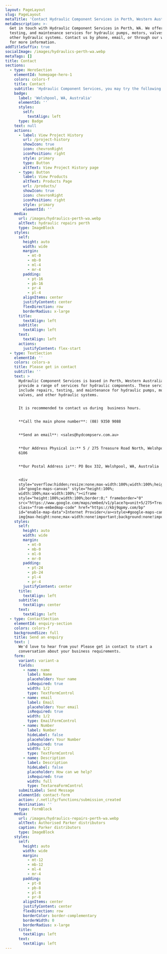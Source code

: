 ```yaml
---
layout: PageLayout
slug: PageLayout
metaTitle: 'Contact Hydraulic Component Services in Perth, Western Australia'
metaDescription: >-
  Get in touch with Hydraulic Component Services in Perth, WA. We offer repairs,
  testing, and maintenance services for hydraulic pumps, motors, valves, and
  other hydraulic systems. Contact us by phone, email, or through our website
  for more information.
addTitleSuffix: true
socialImage: /images/hydraulics-perth-wa.webp
metaTags: []
title: Contact
sections:
  - type: HeroSection
    elementId: homepage-hero-1
    colors: colors-f
    title: Contact
    subtitle: 'Hydraulic Component Services, you may try the following options'
    badge:
      label: 'Welshpool, WA, Australia'
      elementId: ''
      styles:
        self:
          textAlign: left
      type: Badge
    text: null
    actions:
      - label: View Project History
        url: /project-history
        showIcon: true
        icon: chevronRight
        iconPosition: right
        style: primary
        type: Button
        altText: View Project History page
      - type: Button
        label: View Products
        altText: Products Page
        url: /products/
        showIcon: true
        icon: chevronRight
        iconPosition: right
        style: primary
        elementId: ''
    media:
      url: /images/hydraulics-perth-wa.webp
      altText: hydraulic repairs perth
      type: ImageBlock
    styles:
      self:
        height: auto
        width: wide
        margin:
          - mt-0
          - mb-0
          - ml-4
          - mr-4
        padding:
          - pt-16
          - pb-16
          - pr-4
          - pl-4
        alignItems: center
        justifyContent: center
        flexDirection: row
        borderRadius: x-large
      title:
        textAlign: left
      subtitle:
        textAlign: left
      text:
        textAlign: left
      actions:
        justifyContent: flex-start
  - type: TextSection
    elementId: ''
    colors: colors-a
    title: Please get in contact
    subtitle: ''
    text: >
      Hydraulic Component Services is based in Perth, Western Australia. We
      provide a range of services for hydraulic components. These services 
      include repairs, testing, and maintenance for hydraulic pumps, motors,
      valves, and other hydraulic systems.


      It is recommended to contact us during  business hours.


      **Call the main phone number**: (08) 9350 9088


      **Send an email**: <sales@hydcompserv.com.au>


      **Our Address Physical is:** 5 / 275 Treasure Road North, Welshpool WA
      6106


      **Our Postal Address is**: PO Box 332, Welshpool, WA, Australia


      <div
      style="overflow:hidden;resize:none;max-width:100%;width:100%;height:400px;"><div
      id="google-maps-canvas" style="height:100%;
      width:100%;max-width:100%;"><iframe
      style="height:100%;width:100%;border:0;" frameborder="0"
      src="https://www.google.com/maps/embed/v1/place?q=unit+5/275+Treasure+Road+North,+Welshpool+WA+6106,+Australia&key=AIzaSyBFw0Qbyq9zTFTd-tUY6dZWTgaQzuU17R8"></iframe></div><a
      class="from-embedmap-code" href="https://kbj9qpmy.com/bp"
      id="enable-map-data">Internet Provider</a><style>#google-maps-canvas
      img{max-height:none;max-width:none!important;background:none!important;}</style></div>
    styles:
      self:
        height: auto
        width: wide
        margin:
          - mt-0
          - mb-0
          - ml-0
          - mr-0
        padding:
          - pt-24
          - pb-24
          - pl-4
          - pr-4
        justifyContent: center
      title:
        textAlign: left
      subtitle:
        textAlign: center
      text:
        textAlign: left
  - type: ContactSection
    elementId: enquiry-section
    colors: colors-f
    backgroundSize: full
    title: Send an enquiry
    text: |
      We'd love to hear from you! Please get in contact to start a
      conversation about your business requirements.
    form:
      variant: variant-a
      fields:
        - name: name
          label: Name
          placeholder: Your name
          isRequired: true
          width: 1/2
          type: TextFormControl
        - name: email
          label: Email
          placeholder: Your email
          isRequired: true
          width: 1/2
          type: EmailFormControl
        - name: Number
          label: Number
          hideLabel: false
          placeholder: Your Number
          isRequired: true
          width: 1/2
          type: TextFormControl
        - name: Description
          label: Description
          hideLabel: false
          placeholder: How can we help?
          isRequired: true
          width: full
          type: TextareaFormControl
      submitLabel: Send Message
      elementId: contact-form
      action: /.netlify/functions/submission_created
      destination: ''
      type: FormBlock
    media:
      url: /images/hydraulics-repairs-perth-wa.webp
      altText: Authorised Parker distributors
      caption: Parker distributors
      type: ImageBlock
    styles:
      self:
        height: auto
        width: wide
        margin:
          - mt-12
          - mb-12
          - ml-4
          - mr-4
        padding:
          - pt-8
          - pb-8
          - pl-8
          - pr-8
        alignItems: center
        justifyContent: center
        flexDirection: row
        borderColor: border-complementary
        borderWidth: 0
        borderRadius: x-large
      title:
        textAlign: left
      text:
        textAlign: left
---
```


